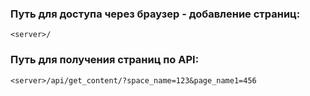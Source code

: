### Путь для доступа через браузер - добавление страниц:
```
<server>/
```
### Путь для получения страниц по API:
```
<server>/api/get_content/?space_name=123&page_name1=456
```
